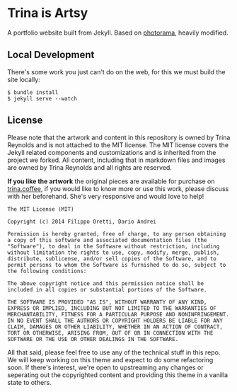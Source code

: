 Trina is Artsy
==============
A portfolio website built from Jekyll. Based on [photorama](https://sunbliss.github.io/photorama/ "Photorama Demo"), heavily modified. 

## Local Development

There's some work you just can't do on the web, for this we must build the site locally:

```
$ bundle install
$ jekyll serve --watch
```

## License

Please note that the artwork and content in this repository is owned by Trina Reynolds and is not attached to the MIT license. The MIT license covers the Jekyll related components and customizations and is inherited from the project we forked. All content, including that in markdown files and images are owned by Trina Reynolds and all rights are reserved.

**If you like the artwork** the original pieces are available for purchase on [trina.coffee](https://trina.coffee), if you would like to know more or use this work, please discuss with her beforehand. She's very responsive and would love to help!

```
The MIT License (MIT)

Copyright (c) 2014 Filippo Oretti, Dario Andrei

Permission is hereby granted, free of charge, to any person obtaining a copy of this software and associated documentation files (the "Software"), to deal in the Software without restriction, including without limitation the rights to use, copy, modify, merge, publish, distribute, sublicense, and/or sell copies of the Software, and to permit persons to whom the Software is furnished to do so, subject to the following conditions:

The above copyright notice and this permission notice shall be included in all copies or substantial portions of the Software.

THE SOFTWARE IS PROVIDED "AS IS", WITHOUT WARRANTY OF ANY KIND, EXPRESS OR IMPLIED, INCLUDING BUT NOT LIMITED TO THE WARRANTIES OF MERCHANTABILITY, FITNESS FOR A PARTICULAR PURPOSE AND NONINFRINGEMENT. IN NO EVENT SHALL THE AUTHORS OR COPYRIGHT HOLDERS BE LIABLE FOR ANY CLAIM, DAMAGES OR OTHER LIABILITY, WHETHER IN AN ACTION OF CONTRACT, TORT OR OTHERWISE, ARISING FROM, OUT OF OR IN CONNECTION WITH THE SOFTWARE OR THE USE OR OTHER DEALINGS IN THE SOFTWARE.
```

All that said, please feel free to use any of the technical stuff in this repo. We will keep working on this theme and expect to do some refactoring soon. If there's interest, we're open to upstreaming any changes or seperating out the copyrighted content and providing this theme in a vanilla state to others. 
